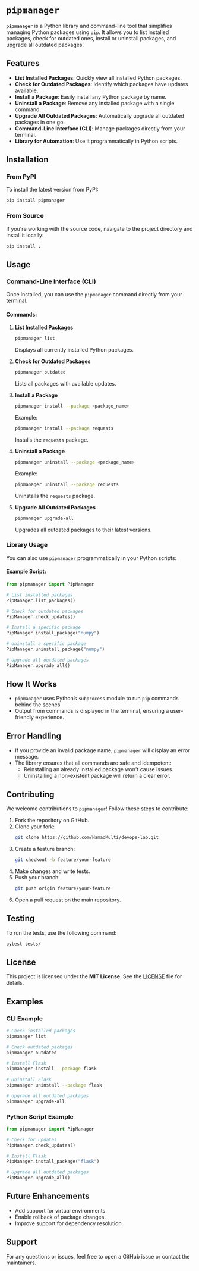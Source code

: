 # `pipmanager`

**`pipmanager`** is a Python library and command-line tool that simplifies managing Python packages using `pip`. It allows you to list installed packages, check for outdated ones, install or uninstall packages, and upgrade all outdated packages.



## Features

- **List Installed Packages**: Quickly view all installed Python packages.
- **Check for Outdated Packages**: Identify which packages have updates available.
- **Install a Package**: Easily install any Python package by name.
- **Uninstall a Package**: Remove any installed package with a single command.
- **Upgrade All Outdated Packages**: Automatically upgrade all outdated packages in one go.
- **Command-Line Interface (CLI)**: Manage packages directly from your terminal.
- **Library for Automation**: Use it programmatically in Python scripts.



## Installation

### From PyPI
To install the latest version from PyPI:
```bash
pip install pipmanager
```

### From Source
If you're working with the source code, navigate to the project directory and install it locally:
```bash
pip install .
```



## Usage

### Command-Line Interface (CLI)

Once installed, you can use the `pipmanager` command directly from your terminal. 

#### Commands:
1. **List Installed Packages**
   ```bash
   pipmanager list
   ```
   Displays all currently installed Python packages.

2. **Check for Outdated Packages**
   ```bash
   pipmanager outdated
   ```
   Lists all packages with available updates.

3. **Install a Package**
   ```bash
   pipmanager install --package <package_name>
   ```
   Example:
   ```bash
   pipmanager install --package requests
   ```
   Installs the `requests` package.

4. **Uninstall a Package**
   ```bash
   pipmanager uninstall --package <package_name>
   ```
   Example:
   ```bash
   pipmanager uninstall --package requests
   ```
   Uninstalls the `requests` package.

5. **Upgrade All Outdated Packages**
   ```bash
   pipmanager upgrade-all
   ```
   Upgrades all outdated packages to their latest versions.



### Library Usage

You can also use `pipmanager` programmatically in your Python scripts:

#### Example Script:
```python
from pipmanager import PipManager

# List installed packages
PipManager.list_packages()

# Check for outdated packages
PipManager.check_updates()

# Install a specific package
PipManager.install_package("numpy")

# Uninstall a specific package
PipManager.uninstall_package("numpy")

# Upgrade all outdated packages
PipManager.upgrade_all()
```



## How It Works

- `pipmanager` uses Python’s `subprocess` module to run `pip` commands behind the scenes.
- Output from commands is displayed in the terminal, ensuring a user-friendly experience.



## Error Handling

- If you provide an invalid package name, `pipmanager` will display an error message.
- The library ensures that all commands are safe and idempotent:
  - Reinstalling an already installed package won't cause issues.
  - Uninstalling a non-existent package will return a clear error.



## Contributing

We welcome contributions to `pipmanager`! Follow these steps to contribute:

1. Fork the repository on GitHub.
2. Clone your fork:
   ```bash
   git clone https://github.com/HamadMulti/devops-lab.git
   ```
3. Create a feature branch:
   ```bash
   git checkout -b feature/your-feature
   ```
4. Make changes and write tests.
5. Push your branch:
   ```bash
   git push origin feature/your-feature
   ```
6. Open a pull request on the main repository.



## Testing

To run the tests, use the following command:
```bash
pytest tests/
```



## License

This project is licensed under the **MIT License**. See the [LICENSE](LICENSE) file for details.



## Examples

### CLI Example
```bash
# Check installed packages
pipmanager list

# Check outdated packages
pipmanager outdated

# Install Flask
pipmanager install --package flask

# Uninstall Flask
pipmanager uninstall --package flask

# Upgrade all outdated packages
pipmanager upgrade-all
```

### Python Script Example
```python
from pipmanager import PipManager

# Check for updates
PipManager.check_updates()

# Install Flask
PipManager.install_package("flask")

# Upgrade all outdated packages
PipManager.upgrade_all()
```



## Future Enhancements

- Add support for virtual environments.
- Enable rollback of package changes.
- Improve support for dependency resolution.



## Support

For any questions or issues, feel free to open a GitHub issue or contact the maintainers.